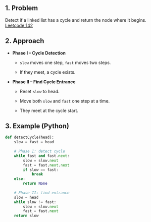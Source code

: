 ## 1. Problem

Detect if a linked list has a cycle and return the node where it begins.  
[Leetcode 142](https://leetcode.com/problems/linked-list-cycle-ii/)
## 2. Approach

- **Phase I – Cycle Detection**
    
    - `slow` moves one step, `fast` moves two steps.
        
    - If they meet, a cycle exists.
        
- **Phase II – Find Cycle Entrance**
    
    - Reset `slow` to head.
        
    - Move both `slow` and `fast` one step at a time.
        
    - They meet at the cycle start.
        
## 3. Example (Python)

```python
def detectCycle(head):
    slow = fast = head
    
    # Phase I: detect cycle
    while fast and fast.next:
        slow = slow.next
        fast = fast.next.next
        if slow == fast:
            break
    else:
        return None
    
    # Phase II: find entrance
    slow = head
    while slow != fast:
        slow = slow.next
        fast = fast.next
    return slow
```
